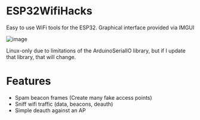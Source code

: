 # ESP32WifiHacks
Easy to use WiFi tools for the ESP32. Graphical interface provided via IMGUI

![image](https://user-images.githubusercontent.com/65134690/221854171-6e5a74c0-b164-4a0f-adb9-0bd12d759464.png)

Linux-only due to limitations of the ArduinoSerialIO library, but if I update that library, that will change.

# Features
* Spam beacon frames (Create many fake access points)
* Sniff wifi traffic (data, beacons, deauth)
* Simple deauth against an AP

